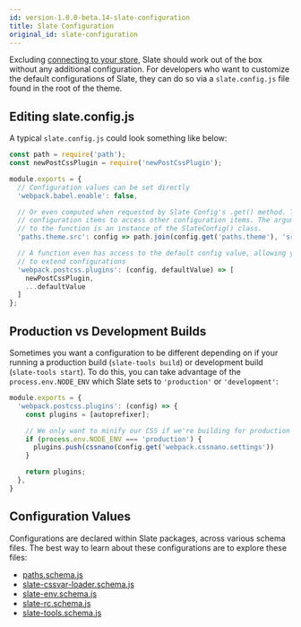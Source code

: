 ```yaml
---
id: version-1.0.0-beta.14-slate-configuration
title: Slate Configuration
original_id: slate-configuration
---
```


Excluding [connecting to your store](connect-to-your-store), Slate should work out of the box without any additional configuration. For developers who want to customize the default configurations of Slate, they can do so via a `slate.config.js` file found in the root of the theme.

## Editing slate.config.js

A typical `slate.config.js` could look something like below:

```js
const path = require('path');
const newPostCssPlugin = require('newPostCssPlugin');

module.exports = {
  // Configuration values can be set directly
  'webpack.babel.enable': false,

  // Or even computed when requested by Slate Config's .get() method. This allows
  // configuration items to access other configuration items. The argument passed
  // to the function is an instance of the SlateConfig() class.
  'paths.theme.src': config => path.join(config.get('paths.theme'), 'src'),

  // A function even has access to the default config value, allowing you to
  // to extend configurations
  'webpack.postcss.plugins': (config, defaultValue) => [
    newPostCssPlugin,
    ...defaultValue
  ]
};
```

## Production vs Development Builds

Sometimes you want a configuration to be different depending on if your running a production build (`slate-tools build`) or development build (`slate-tools start`). To do this, you can take advantage of the `process.env.NODE_ENV` which Slate sets to `'production'` or `'development'`:

```js
module.exports = {
  'webpack.postcss.plugins': (config) => {
    const plugins = [autoprefixer];

    // We only want to minify our CSS if we're building for production
    if (process.env.NODE_ENV === 'production') {
      plugins.push(cssnano(config.get('webpack.cssnano.settings'))
    }

    return plugins;
  },
}
```

## Configuration Values

Configurations are declared within Slate packages, across various schema files. The best way
to learn about these configurations are to explore these files:

- [paths.schema.js](https://github.com/Shopify/slate/blob/master/packages/slate-config/common/paths.schema.js)
- [slate-cssvar-loader.schema.js](https://github.com/Shopify/slate/blob/master/packages/slate-cssvar-loader/slate-cssvar-loader.schema.js)
- [slate-env.schema.js](https://github.com/Shopify/slate/blob/master/packages/slate-env/slate-env.schema.js)
- [slate-rc.schema.js](https://github.com/Shopify/slate/blob/master/packages/slate-rc/slate-rc.schema.js)
- [slate-tools.schema.js](https://github.com/Shopify/slate/blob/master/packages/slate-tools/slate-tools.schema.js)
